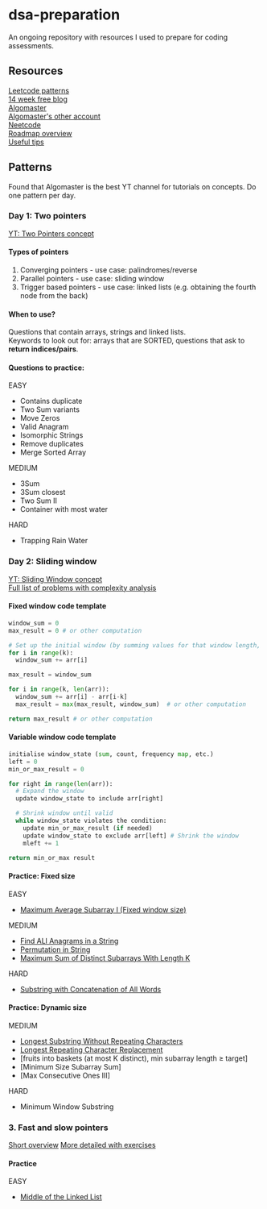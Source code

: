 # dsa-preparation
An ongoing repository with resources I used to prepare for coding assessments.

## Resources
[Leetcode patterns](https://seanprashad.com/leetcode-patterns)  
[14 week free blog](https://veedaily19.substack.com/p/master-dsa-in-14-weeks?open=false#§week-two-pointers-and-fast-and-slow-pointers)  
[Algomaster](https://algomaster.io/practice/dsa-patterns)  
[Algomaster's other account](https://youtu.be/DjYZk8nrXVY?si=c-yEpxZ9WHwaxSq7)  
[Neetcode](https://neetcode.io/practice)  
[Roadmap overview](https://roadmap.sh/datastructures-and-algorithms)  
[Useful tips](https://aman.ai/code/)

## Patterns
Found that Algomaster is the best YT channel for tutorials on concepts. Do one pattern per day.  
### Day 1: Two pointers
[YT: Two Pointers concept](https://www.youtube.com/watch?v=QzZ7nmouLTI)

#### Types of pointers
1. Converging pointers - use case: palindromes/reverse
2. Parallel pointers - use case: sliding window
3. Trigger based pointers - use case: linked lists (e.g. obtaining the fourth node from the back)

#### When to use?
Questions that contain arrays, strings and linked lists.  
Keywords to look out for: arrays that are SORTED, questions that ask to **return indices/pairs**.
#### Questions to practice:

EASY
- Contains duplicate
- Two Sum variants
- Move Zeros
- Valid Anagram
- Isomorphic Strings
- Remove duplicates
- Merge Sorted Array 

MEDIUM
- 3Sum
- 3Sum closest
- Two Sum II
- Container with most water

HARD
- Trapping Rain Water

### Day 2: Sliding window
[YT: Sliding Window concept](https://www.youtube.com/watch?v=y2d0VHdvfdc&t=81s)  
[Full list of problems with complexity analysis](https://aman.ai/code/sliding-window)
#### Fixed window code template
```python
window_sum = 0
max_result = 0 # or other computation

# Set up the initial window (by summing values for that window length, k)
for i in range(k):
  window_sum += arr[i]

max_result = window_sum

for i in range(k, len(arr)):
  window_sum += arr[i] - arr[i-k]
  max_result = max(max_result, window_sum)  # or other computation

return max_result # or other computation
```
#### Variable window code template
```python
initialise window_state (sum, count, frequency map, etc.)
left = 0
min_or_max_result = 0

for right in range(len(arr)):
  # Expand the window
  update window_state to include arr[right]

  # Shrink window until valid
  while window_state violates the condition:
    update min_or_max_result (if needed)
    update window_state to exclude arr[left] # Shrink the window
    mleft += 1

return min_or_max result
```
#### Practice: Fixed size
EASY
- [Maximum Average Subarray I (Fixed window size)](https://leetcode.com/problems/maximum-average-subarray-i/description)

MEDIUM
- [Find ALl Anagrams in a String](leetcode.com/problems/find-all-anagrams-in-a-string/description)
- [Permutation in String](https://leetcode.com/problems/permutation-in-string/description)
- [Maximum Sum of Distinct Subarrays With Length K](https://leetcode.com/problems/maximum-sum-of-distinct-subarrays-with-length-k/description)

HARD
- [Substring with Concatenation of All Words](https://leetcode.com/problems/substring-with-concatenation-of-all-words/description)

#### Practice: Dynamic size
MEDIUM
- [Longest Substring Without Repeating Characters](https://leetcode.com/problems/longest-substring-without-repeating-characters)
- [Longest Repeating Character Replacement](https://leetcode.com/problems/longest-repeating-character-replacement)
- [fruits into baskets (at most K distinct), min subarray length ≥ target]
- [Minimum Size Subarray Sum]
- [Max Consecutive Ones III]

HARD
- Minimum Window Substring

### 3. Fast and slow pointers
[Short overview](https://www.youtube.com/watch?v=b139yf7Ik-E&t=178s)
[More detailed with exercises](https://www.youtube.com/watch?v=XWyXy2aNrXM)
#### Practice
EASY
- [Middle of the Linked List](https://leetcode.com/problems/middle-of-the-linked-list/)

